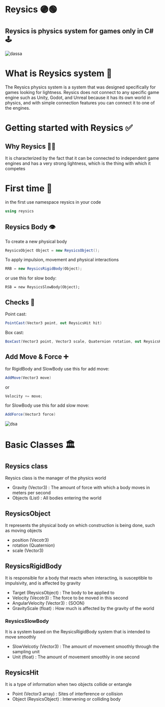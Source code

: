 # Reysics 🟣🟢
## Reysics is physics system for games only in C#🕹️
![dassa](https://github.com/MantiqStudio/Reysics/assets/167381007/1a4d22ee-b574-45c3-9fa0-cec50882f36a)


# What is Reysics system 🔣
The Reysics physics system is a system that was designed specifically for games looking for lightness. Reysics does not connect to any specific game engine such as Unity, Godot, and Unreal because it has its own world in physics, and with simple connection features you can connect it to one of the engines.

# Getting started with Reysics ✅

## Why Reysics 🤷‍♂️
It is characterized by the fact that it can be connected to independent game engines and has a very strong lightness, which is the thing with which it competes

# First time 🥇
in the first use namespace reysics in your code
```cs
using reysics
```
## Reysics Body 👁️
To create a new physical body
```cs
ReysicsObject Object = new ReysicsObject();
```
To apply impulsion, movement and physical interactions
```cs
RRB = new ReysicsRigidBody(Object);
```
or use this for slow body:
```
RSB = new ReysicsSlowBody(Object);
```
## Checks 🏁
Point cast:
```cs
PointCast(Vector3 point, out ReysicsHit hit)
```
Box cast:
```cs
BoxCast(Vector3 point, Vector3 scale, Quaternion rotation, out ReysicsHit hit)
```
## Add Move & Force ➕
for RigidBody and SlowBody use this for add move:
```cs
AddMove(Vector3 move)
```
or 
```cs
Velocity += move;
```
for SlowBody use this for add slow move:
```cs
AddForce(Vector3 force)
```
![dsa](https://github.com/MantiqStudio/Reysics/assets/167381007/6cfa630a-9526-47f0-b9fa-d4669856e778)

# Basic Classes 🏛️
## Reysics class
Reysics class is the manager of the physics world
- Gravity (Vector3) : The amount of force with which a body moves in meters per second
- Objects (List<ReysicsObject>) : All bodies entering the world

## ReysicsObject
It represents the physical body on which construction is being done, such as moving objects
- position (Vecotr3)
- rotation (Quaternion)
- scale (Vector3)

## ReysicsRigidBody
It is responsible for a body that reacts when interacting, is susceptible to impulsivity, and is affected by gravity
- Target (ReysicsObject) : The body to be applied to
- Velocity (Vecotr3) : The force to be moved in this second
- AngularVelocity (Vector3) : {SOON}
- GravityScale (float) : How much is affected by the gravity of the world

### ReysicsSlowBody
It is a system based on the ReysicsRigidBody system that is intended to move smoothly
- SlowVelcotiy (Vector3) : The amount of movement smoothly through the sampling unit
- Unit (float) : The amount of movement smoothly in one second

## ReysicsHit
It is a type of information when two objects collide or entangle
- Point (Vector3 array) : Sites of interference or collision
- Object (ReysicsObject) : Intervening or colliding body
